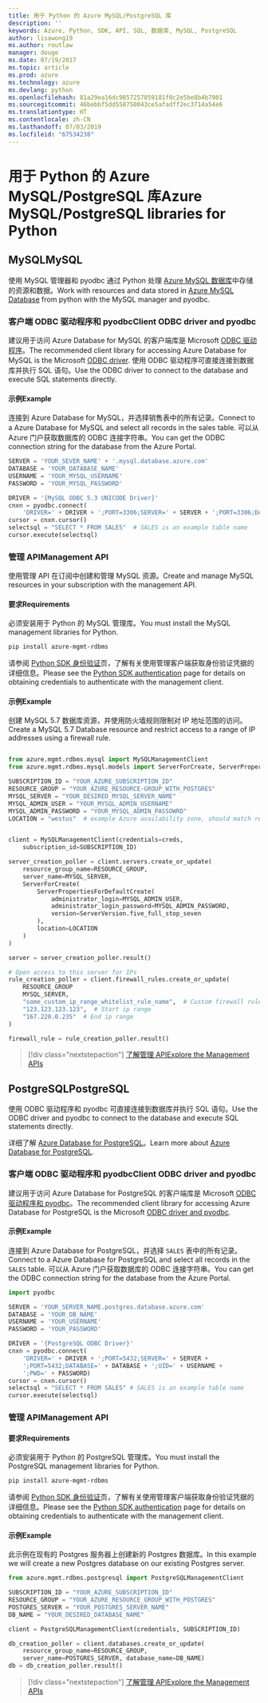 ```yaml
---
title: 用于 Python 的 Azure MySQL/PostgreSQL 库
description: ''
keywords: Azure, Python, SDK, API, SQL, 数据库, MySQL, PostgreSQL
author: lisawong19
ms.author: routlaw
manager: douge
ms.date: 07/19/2017
ms.topic: article
ms.prod: azure
ms.technology: azure
ms.devlang: python
ms.openlocfilehash: 81a29ea16dc9857257859181f0c2e5be8b4b7901
ms.sourcegitcommit: 46bebbf5dd558750043ce5afadff2ec3714a54e6
ms.translationtype: HT
ms.contentlocale: zh-CN
ms.lasthandoff: 07/03/2019
ms.locfileid: "67534238"
---
```

# <a name="azure-mysqlpostgresql-libraries-for-python"></a><span data-ttu-id="a067c-103">用于 Python 的 Azure MySQL/PostgreSQL 库</span><span class="sxs-lookup"><span data-stu-id="a067c-103">Azure MySQL/PostgreSQL libraries for Python</span></span>

## <a name="mysql"></a><span data-ttu-id="a067c-104">MySQL</span><span class="sxs-lookup"><span data-stu-id="a067c-104">MySQL</span></span>

<span data-ttu-id="a067c-105">使用 MySQL 管理器和 pyodbc 通过 Python 处理 [Azure MySQL 数据库](/azure/mysql/overview)中存储的资源和数据。</span><span class="sxs-lookup"><span data-stu-id="a067c-105">Work with resources and data stored in [Azure MySQL Database](/azure/mysql/overview) from python with the MySQL manager and pyodbc.</span></span>

### <a name="client-odbc-driver-and-pyodbc"></a><span data-ttu-id="a067c-106">客户端 ODBC 驱动程序和 pyodbc</span><span class="sxs-lookup"><span data-stu-id="a067c-106">Client ODBC driver and pyodbc</span></span>

<span data-ttu-id="a067c-107">建议用于访问 Azure Database for MySQL 的客户端库是 Microsoft [ODBC 驱动程序](/azure/sql-database/sql-database-connect-query-python#prerequisites)。</span><span class="sxs-lookup"><span data-stu-id="a067c-107">The recommended client library for accessing Azure Database for MySQL is the Microsoft [ODBC driver](/azure/sql-database/sql-database-connect-query-python#prerequisites).</span></span> <span data-ttu-id="a067c-108">使用 ODBC 驱动程序可直接连接到数据库并执行 SQL 语句。</span><span class="sxs-lookup"><span data-stu-id="a067c-108">Use the ODBC driver to connect to the database and execute SQL statements directly.</span></span>

#### <a name="example"></a><span data-ttu-id="a067c-109">示例</span><span class="sxs-lookup"><span data-stu-id="a067c-109">Example</span></span>

<span data-ttu-id="a067c-110">连接到 Azure Database for MySQL，并选择销售表中的所有记录。</span><span class="sxs-lookup"><span data-stu-id="a067c-110">Connect to a Azure Database for MySQL and select all records in the sales table.</span></span> <span data-ttu-id="a067c-111">可以从 Azure 门户获取数据库的 ODBC 连接字符串。</span><span class="sxs-lookup"><span data-stu-id="a067c-111">You can get the ODBC connection string for the database from the Azure Portal.</span></span>

```python
SERVER = 'YOUR_SEVER_NAME' + '.mysql.database.azure.com'
DATABASE = 'YOUR_DATABASE_NAME'
USERNAME = 'YOUR_MYSQL_USERNAME'
PASSWORD = 'YOUR_MYSQL_PASSWORD'

DRIVER = '{MySQL ODBC 5.3 UNICODE Driver}'
cnxn = pyodbc.connect(
    'DRIVER=' + DRIVER + ';PORT=3306;SERVER=' + SERVER + ';PORT=3306;DATABASE=' + DATABASE + ';UID=' + USERNAME + ';PWD=' + PASSWORD)
cursor = cnxn.cursor()
selectsql = "SELECT * FROM SALES"  # SALES is an example table name
cursor.execute(selectsql)
```

### <a name="management-api"></a><span data-ttu-id="a067c-112">管理 API</span><span class="sxs-lookup"><span data-stu-id="a067c-112">Management API</span></span>

<span data-ttu-id="a067c-113">使用管理 API 在订阅中创建和管理 MySQL 资源。</span><span class="sxs-lookup"><span data-stu-id="a067c-113">Create and manage MySQL resources in your subscription with the management API.</span></span>

#### <a name="requirements"></a><span data-ttu-id="a067c-114">要求</span><span class="sxs-lookup"><span data-stu-id="a067c-114">Requirements</span></span>
<span data-ttu-id="a067c-115">必须安装用于 Python 的 MySQL 管理库。</span><span class="sxs-lookup"><span data-stu-id="a067c-115">You must install the MySQL management libraries for Python.</span></span>
```bash
pip install azure-mgmt-rdbms
```

<span data-ttu-id="a067c-116">请参阅 [Python SDK 身份验证](https://docs.microsoft.com/python/azure/python-sdk-azure-authenticate)页，了解有关使用管理客户端获取身份验证凭据的详细信息。</span><span class="sxs-lookup"><span data-stu-id="a067c-116">Please see the [Python SDK authentication](https://docs.microsoft.com/python/azure/python-sdk-azure-authenticate) page for details on obtaining credentials to authenticate with the management client.</span></span>

#### <a name="example"></a><span data-ttu-id="a067c-117">示例</span><span class="sxs-lookup"><span data-stu-id="a067c-117">Example</span></span>

<span data-ttu-id="a067c-118">创建 MySQL 5.7 数据库资源，并使用防火墙规则限制对 IP 地址范围的访问。</span><span class="sxs-lookup"><span data-stu-id="a067c-118">Create a MySQL 5.7 Database resource and restrict access to a range of IP addresses using a firewall rule.</span></span>

```python

from azure.mgmt.rdbms.mysql import MySQLManagementClient
from azure.mgmt.rdbms.mysql.models import ServerForCreate, ServerPropertiesForDefaultCreate, ServerVersion

SUBSCRIPTION_ID = "YOUR_AZURE_SUBSCRIPTION_ID"
RESOURCE_GROUP = "YOUR_AZURE_RESOURCE-GROUP_WITH_POSTGRES"
MYSQL_SERVER = "YOUR_DESIRED_MYSQL_SERVER_NAME"
MYSQL_ADMIN_USER = "YOUR_MYSQL_ADMIN_USERNAME"
MYSQL_ADMIN_PASSWORD = "YOUR_MYSQL_ADMIN_PASSOWRD"
LOCATION = "westus"  # example Azure availability zone, should match resource group


client = MySQLManagementClient(credentials=creds,
    subscription_id=SUBSCRIPTION_ID)

server_creation_poller = client.servers.create_or_update(
    resource_group_name=RESOURCE_GROUP,
    server_name=MYSQL_SERVER,
    ServerForCreate(
        ServerPropertiesForDefaultCreate(
            administrator_login=MYSQL_ADMIN_USER,
            administrator_login_password=MYSQL_ADMIN_PASSWORD,
            version=ServerVersion.five_full_stop_seven
        ),
        location=LOCATION
    )
)

server = server_creation_poller.result()

# Open access to this server for IPs
rule_creation_poller = client.firewall_rules.create_or_update(
    RESOURCE_GROUP
    MYSQL_SERVER,
    "some_custom_ip_range_whitelist_rule_name",  # Custom firewall rule name
    "123.123.123.123",  # Start ip range
    "167.220.0.235"  # End ip range
)

firewall_rule = rule_creation_poller.result()
```

> [!div class="nextstepaction"]
> [<span data-ttu-id="a067c-119">了解管理 API</span><span class="sxs-lookup"><span data-stu-id="a067c-119">Explore the Management APIs</span></span>](/python/api/overview/azure/postgresql/mysql/management)

## <a name="postgresql"></a><span data-ttu-id="a067c-120">PostgreSQL</span><span class="sxs-lookup"><span data-stu-id="a067c-120">PostgreSQL</span></span>
<span data-ttu-id="a067c-121">使用 ODBC 驱动程序和 pyodbc 可直接连接到数据库并执行 SQL 语句。</span><span class="sxs-lookup"><span data-stu-id="a067c-121">Use the ODBC driver and pyodbc to connect to the database and execute SQL statements directly.</span></span>

<span data-ttu-id="a067c-122">详细了解 [Azure Database for PostgreSQL](https://docs.microsoft.com/azure/postgresql/)。</span><span class="sxs-lookup"><span data-stu-id="a067c-122">Learn more about [Azure Database for PostgreSQL](https://docs.microsoft.com/azure/postgresql/).</span></span>

### <a name="client-odbc-driver-and-pyodbc"></a><span data-ttu-id="a067c-123">客户端 ODBC 驱动程序和 pyodbc</span><span class="sxs-lookup"><span data-stu-id="a067c-123">Client ODBC driver and pyodbc</span></span>
<span data-ttu-id="a067c-124">建议用于访问 Azure Database for PostgreSQL 的客户端库是 Microsoft [ODBC 驱动程序和 pyodbc](https://docs.microsoft.com/azure/sql-database/sql-database-connect-query-python#prerequisites)。</span><span class="sxs-lookup"><span data-stu-id="a067c-124">The recommended client library for accessing Azure Database for PostgreSQL is the Microsoft [ODBC driver and pyodbc](https://docs.microsoft.com/azure/sql-database/sql-database-connect-query-python#prerequisites).</span></span>

#### <a name="example"></a><span data-ttu-id="a067c-125">示例</span><span class="sxs-lookup"><span data-stu-id="a067c-125">Example</span></span> 

<span data-ttu-id="a067c-126">连接到 Azure Database for PostgreSQL，并选择 `SALES` 表中的所有记录。</span><span class="sxs-lookup"><span data-stu-id="a067c-126">Connect to a Azure Database for PostgreSQL and select all records in the `SALES` table.</span></span> <span data-ttu-id="a067c-127">可以从 Azure 门户获取数据库的 ODBC 连接字符串。</span><span class="sxs-lookup"><span data-stu-id="a067c-127">You can get the ODBC connection string for the database from the Azure Portal.</span></span>

```python
import pyodbc

SERVER = 'YOUR_SERVER_NAME.postgres.database.azure.com'
DATABASE = 'YOUR_DB_NAME'
USERNAME = 'YOUR_USERNAME'
PASSWORD = 'YOUR_PASSWORD'

DRIVER = '{PostgreSQL ODBC Driver}'
cnxn = pyodbc.connect(
    'DRIVER=' + DRIVER + ';PORT=5432;SERVER=' + SERVER +
    ';PORT=5432;DATABASE=' + DATABASE + ';UID=' + USERNAME +
    ';PWD=' + PASSWORD)
cursor = cnxn.cursor()
selectsql = "SELECT * FROM SALES" # SALES is an example table name
cursor.execute(selectsql)
```

### <a name="management-api"></a><span data-ttu-id="a067c-128">管理 API</span><span class="sxs-lookup"><span data-stu-id="a067c-128">Management API</span></span>
#### <a name="requirements"></a><span data-ttu-id="a067c-129">要求</span><span class="sxs-lookup"><span data-stu-id="a067c-129">Requirements</span></span>
<span data-ttu-id="a067c-130">必须安装用于 Python 的 PostgreSQL 管理库。</span><span class="sxs-lookup"><span data-stu-id="a067c-130">You must install the PostgreSQL management libraries for Python.</span></span>
```bash
pip install azure-mgmt-rdbms
```

<span data-ttu-id="a067c-131">请参阅 [Python SDK 身份验证](https://docs.microsoft.com/python/azure/python-sdk-azure-authenticate)页，了解有关使用管理客户端获取身份验证凭据的详细信息。</span><span class="sxs-lookup"><span data-stu-id="a067c-131">Please see the [Python SDK authentication](https://docs.microsoft.com/python/azure/python-sdk-azure-authenticate) page for details on obtaining credentials to authenticate with the management client.</span></span>

#### <a name="example"></a><span data-ttu-id="a067c-132">示例</span><span class="sxs-lookup"><span data-stu-id="a067c-132">Example</span></span>
<span data-ttu-id="a067c-133">此示例在现有的 Postgres 服务器上创建新的 Postgres 数据库。</span><span class="sxs-lookup"><span data-stu-id="a067c-133">In this example we will create a new Postgres database on our existing Postgres server.</span></span>
```python
from azure.mgmt.rdbms.postgresql import PostgreSQLManagementClient

SUBSCRIPTION_ID = "YOUR_AZURE_SUBSCRIPTION_ID"
RESOURCE_GROUP = "YOUR_AZURE_RESOURCE_GROUP_WITH_POSTGRES"
POSTGRES_SERVER = "YOUR_POSTGRES_SERVER_NAME"
DB_NAME = "YOUR_DESIRED_DATABASE_NAME"

client = PostgreSQLManagementClient(credentials, SUBSCRIPTION_ID)

db_creation_poller = client.databases.create_or_update(
    resource_group_name=RESOURCE_GROUP,
    server_name=POSTGRES_SERVER, database_name=DB_NAME)
db = db_creation_poller.result()
```

> [!div class="nextstepaction"]
> [<span data-ttu-id="a067c-134">了解管理 API</span><span class="sxs-lookup"><span data-stu-id="a067c-134">Explore the Management APIs</span></span>](/python/api/overview/azure/postgresql/mysql/management)
